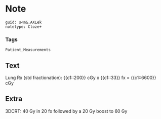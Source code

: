 # Note
```
guid: s<m&,AXLek
notetype: Cloze+
```

### Tags
```
Patient_Measurements
```

## Text
Lung Rx (std fractionation): {{c1::200}} cGy x {{c1::33}} fx = {{c1::6600}} cGy

## Extra
3DCRT: 40 Gy in 20 fx followed by a 20 Gy boost to 60 Gy
